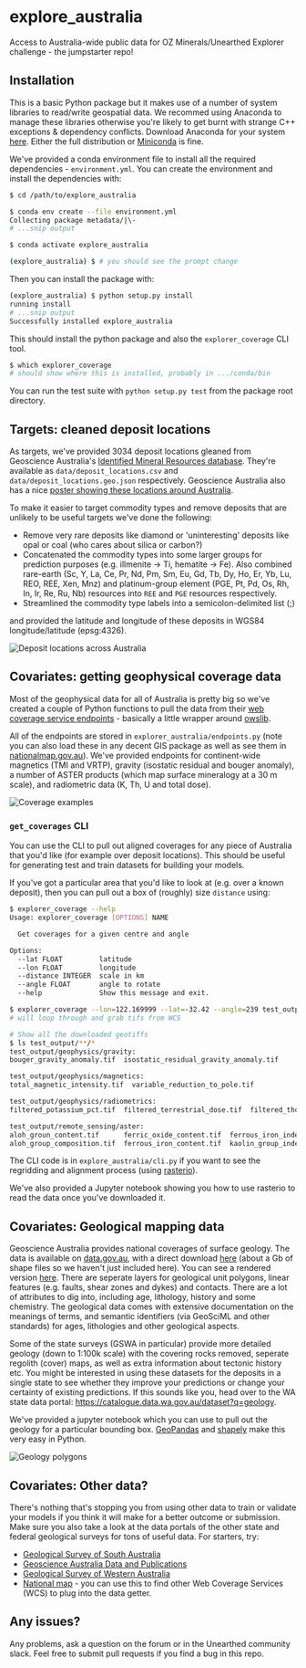 # explore_australia

Access to Australia-wide public data for OZ Minerals/Unearthed Explorer challenge - the jumpstarter repo!

## Installation

This is a basic Python package but it makes use of a number of system libraries to read/write geospatial data. We recommed using Anaconda to manage these libraries otherwise you're likely to get burnt with strange C++ exceptions & dependency conflicts. Download Anaconda for your system [here](https://www.anaconda.com/distribution/). Either the full distribution or [Miniconda](https://docs.conda.io/en/latest/miniconda.html) is fine.

We've provided a conda environment file to install all the required dependencies - `environment.yml`. You can create the environment and install the dependencies with:

```bash
$ cd /path/to/explore_australia

$ conda env create --file environment.yml
Collecting package metadata/|\-
# ...snip output

$ conda activate explore_australia

(explore_australia) $ # you should see the prompt change
```

Then you can install the package with:

```bash
(explore_australia) $ python setup.py install
running install
# ...snip output
Successfully installed explore_australia
```

This should install the python package and also the `explorer_coverage` CLI tool.

```bash
$ which explorer_coverage
# should show where this is installed, probably in .../conda/bin
```

You can run the test suite with `python setup.py test` from the package root directory.

## Targets: cleaned deposit locations

As targets, we've provided 3034 deposit locations gleaned from Geoscience Australia's [Identified Mineral Resources database](http://www.ga.gov.au/scientific-topics/minerals/mineral-resources-and-advice/aimr). They're available as `data/deposit_locations.csv` and `data/deposit_locations.geo.json` respectively. Geoscience Australia also has a nice [poster showing these locations around Australia](http://www.ga.gov.au/webtemp/image_cache/GA6886.pdf).

To make it easier to target commodity types and remove deposits that are unlikely to be useful targets we've done the following:
- Remove very rare deposits like diamond or 'uninteresting' deposits like opal or coal (who cares about silica or carbon?)
- Concatenated the commodity types into some larger groups for prediction purposes (e.g. illmenite -> Ti, hematite -> Fe). Also combined rare-earth (Sc, Y, La, Ce, Pr, Nd, Pm, Sm, Eu, Gd, Tb, Dy, Ho, Er, Yb, Lu, REO, REE, Xen, Mnz) and platinum-group element (PGE, Pt, Pd, Os, Rh, In, Ir, Re, Ru, Nb) resources into `REE` and `PGE` resources respectively.
- Streamlined the commodity type labels into a semicolon-delimited list (;)

and provided the latitude and longitude of these deposits in WGS84 longitude/latitude (epsg:4326).

![Deposit locations across Australia](https://github.com/jesserobertson/explore_australia/blob/master/resources/deposit_locations.png?raw=true)

## Covariates: getting geophysical coverage data

Most of the geophysical data for all of Australia is pretty big so we've created a couple of Python functions to pull the data from their [web coverage service endpoints](http://nci.org.au/services/nci-national-research-data-collection/geosciences/) - basically a little wrapper around [owslib](https://github.com/geopython/OWSLib).

All of the endpoints are stored in `explorer_australia/endpoints.py` (note you can also load these in any decent GIS package as well as see them in [nationalmap.gov.au](https://nationalmap.gov.au)). We've provided endpoints for continent-wide magnetics (TMI and VRTP), gravity (isostatic residual and bouger anomaly), a number of ASTER products (which map surface mineralogy at a 30 m scale), and radiometric data (K, Th, U and total dose).

![Coverage examples](https://github.com/jesserobertson/explore_australia/blob/master/resources/layer_examples.png?raw=true)

### `get_coverages` CLI

You can use the CLI to pull out aligned coverages for any piece of Australia that you'd like (for example over deposit locations). This should be useful for generating test and train datasets for building your models.

If you've got a particular area that you'd like to look at (e.g. over a known deposit), then you can pull out a box of (roughly) size `distance` using:

```bash
$ explorer_coverage --help
Usage: explorer_coverage [OPTIONS] NAME

  Get coverages for a given centre and angle

Options:
  --lat FLOAT         latitude
  --lon FLOAT         longitude
  --distance INTEGER  scale in km
  --angle FLOAT       angle to rotate
  --help              Show this message and exit.

$ explorer_coverage --lon=122.169999 --lat=-32.42 --angle=239 test_output
# will loop through and grab tifs from WCS

# Show all the downloaded geotiffs
$ ls test_output/**/*
test_output/geophysics/gravity:
bouger_gravity_anomaly.tif  isostatic_residual_gravity_anomaly.tif

test_output/geophysics/magnetics:
total_magnetic_intensity.tif  variable_reduction_to_pole.tif

test_output/geophysics/radiometrics:
filtered_potassium_pct.tif  filtered_terrestrial_dose.tif  filtered_thorium_ppm.tif  filtered_uranium_ppm.tif

test_output/remote_sensing/aster:
aloh_groun_content.tif      ferric_oxide_content.tif  ferrous_iron_index.tif  mgoh_group_content.tif  thermal_infrared_gypsum_index.tif  tir_quartz_index.tif
aloh_group_composition.tif  ferrous_iron_content.tif  kaolin_group_index.tif  opaque_index.tif        thermal_infrared_silica_index.tif
```

The CLI code is in `explore_australia/cli.py` if you want to see the regridding and alignment process (using [rasterio](https://github.com/mapbox/rasterio)).

We've also provided a Jupyter notebook showing you how to use rasterio to read the data once you've downloaded it.

## Covariates: Geological mapping data

Geoscience Australia provides national coverages of surface geology. The data is available on [data.gov.au](https://data.gov.au/dataset/ds-dga-48fe9c9d-2f10-49d2-bd24-ac546662c4ec/details), with a direct download [here](https://d28rz98at9flks.cloudfront.net/74619/74619_1M_shapefiles.zip) (about a Gb of shape files so we haven't just included here). You can see a rendered version [here](https://ecat.ga.gov.au/geonetwork/srv/eng/catalog.search#/metadata/73360). There are seperate layers for geological unit polygons, linear features (e.g. faults, shear zones and dykes) and contacts. There are a lot of attributes to dig into, including age, lithology, history and some chemistry. The geological data comes with extensive documentation on the meanings of terms, and semantic identifiers (via GeoSciML and other standards) for ages, lithologies and other geological aspects.

Some of the state surveys (GSWA in particular) provide more detailed geology (down to 1:100k scale) with the covering rocks removed, seperate regolith (cover) maps, as well as extra information about tectonic history etc. You might be interested in using these datasets for the deposits in a single state to see whether they improve your predictions or change your certainty of existing predictions. If this sounds like you, head over to the WA state data portal: https://catalogue.data.wa.gov.au/dataset?q=geology.

We've provided a jupyter notebook which you can use to pull out the geology for a particular bounding box. [GeoPandas](https://github.com/geopandas/geopandas) and [shapely](https://github.com/Toblerity/Shapely) make this very easy in Python.

![Geology polygons](https://github.com/jesserobertson/explore_australia/blob/master/resources/geology_polygons.png?raw=true)

## Covariates: Other data?

There's nothing that's stopping you from using other data to train or validate your models if you think it will make for a better outcome or submission. Make sure you also take a look at the data portals of the other state and federal geological surveys for tons of useful data. For starters, try:
- [Geological Survey of South Australia](https://map.sarig.sa.gov.au)
- [Geoscience Australia Data and Publications](http://www.ga.gov.au/data-pubs)
- [Geological Survey of Western Australia](http://www.dmp.wa.gov.au/Geological-Survey/Geological-Survey-262.aspx)
- [National map](https://nationalmap.gov.au) - you can use this to find other Web Coverage Services (WCS) to plug into the data getter.

## Any issues?

Any problems, ask a question on the forum or in the Unearthed community slack. Feel free to submit pull requests if you find a bug in this repo.
